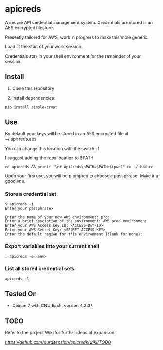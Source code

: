 apicreds
========

A secure API credential management system.  Credentials are stored in an AES encrypted filestore.

Presently tailored for AWS, work in progress to make this more generic.

Load at the start of your work session.  

Credentials stay in your shell environment for the remainder of your session.


Install
-------

1) Clone this repository

2) Install dependencies:

```bash
pip install simple-crypt
```

Use
----

By default your keys will be stored in an AES encrypted file at ~/.apicreds.aes

You can change this location with the switch -f

I suggest adding the repo location to $PATH
```
cd apicreds && printf "\n# ApiCreds\nPATH=$PATH:$(pwd)" >> ~/.bashrc
```
Upon your first use, you will be prompted to choose a passphrase. Make it a good one.

### Store a credential set
```
$ apicreds -i
Enter your passphrase>

Enter the name of your new AWS environment: prod
Enter a brief desciption of the environment: AWS prod environment
Enter your AWS Access Key ID: <ACCESS-KEY-ID>
Enter your AWS Secret Key: <SECRET-ACCESS-KEY>
Enter the default region for this environment (blank for none):
```

### Export variables into your current shell
```
. apicreds -e <env>
```

### List all stored credential sets

```
apicreds -l
```

Tested On
---------

* Debian 7 with GNU Bash, version 4.2.37

TODO
-----

Refer to the project Wiki for further ideas of expansion:

*https://github.com/auraltension/apicreds/wiki/TODO*
